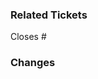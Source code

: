 ### Related Tickets

<!-- List relevant tickets, e.g. 'Closes #<some_ticket_number>' -->

Closes #

### Changes

<!-- Briefly describe the changes you made -->
